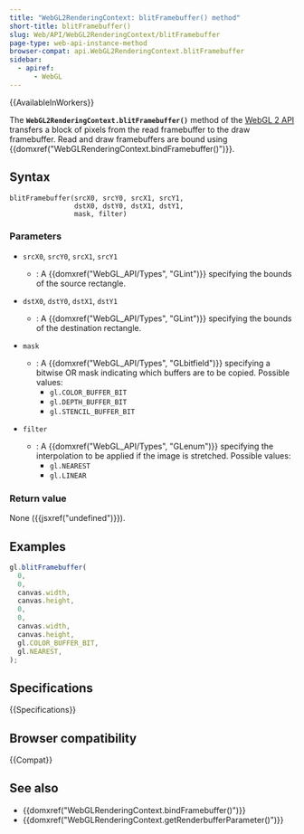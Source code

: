 ```yaml
---
title: "WebGL2RenderingContext: blitFramebuffer() method"
short-title: blitFramebuffer()
slug: Web/API/WebGL2RenderingContext/blitFramebuffer
page-type: web-api-instance-method
browser-compat: api.WebGL2RenderingContext.blitFramebuffer
sidebar:
  - apiref:
      - WebGL
---
```


{{AvailableInWorkers}}

The **`WebGL2RenderingContext.blitFramebuffer()`** method of
the [WebGL 2 API](/en-US/docs/Web/API/WebGL_API) transfers a block of pixels
from the read framebuffer to the draw framebuffer. Read and draw framebuffers are bound
using {{domxref("WebGLRenderingContext.bindFramebuffer()")}}.

## Syntax

```js-nolint
blitFramebuffer(srcX0, srcY0, srcX1, srcY1,
                dstX0, dstY0, dstX1, dstY1,
                mask, filter)
```

### Parameters

- `srcX0`, `srcY0`, `srcX1`, `srcY1`
  - : A {{domxref("WebGL_API/Types", "GLint")}} specifying the bounds of the source rectangle.
- `dstX0`, `dstY0`, `dstX1`, `dstY1`
  - : A {{domxref("WebGL_API/Types", "GLint")}} specifying the bounds of the destination rectangle.
- `mask`
  - : A {{domxref("WebGL_API/Types", "GLbitfield")}} specifying a bitwise OR mask indicating which buffers
    are to be copied. Possible values:
    - `gl.COLOR_BUFFER_BIT`
    - `gl.DEPTH_BUFFER_BIT`
    - `gl.STENCIL_BUFFER_BIT`

- `filter`
  - : A {{domxref("WebGL_API/Types", "GLenum")}} specifying the interpolation to be applied if the image is
    stretched. Possible values:
    - `gl.NEAREST`
    - `gl.LINEAR`

### Return value

None ({{jsxref("undefined")}}).

## Examples

```js
gl.blitFramebuffer(
  0,
  0,
  canvas.width,
  canvas.height,
  0,
  0,
  canvas.width,
  canvas.height,
  gl.COLOR_BUFFER_BIT,
  gl.NEAREST,
);
```

## Specifications

{{Specifications}}

## Browser compatibility

{{Compat}}

## See also

- {{domxref("WebGLRenderingContext.bindFramebuffer()")}}
- {{domxref("WebGLRenderingContext.getRenderbufferParameter()")}}
